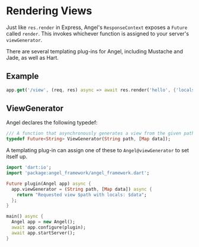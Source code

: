 # Rendering Views
Just like `res.render` in Express, Angel's `ResponseContext` exposes a `Future` called `render`. This invokes whichever function is assigned to your server's `viewGenerator`.

There are several templating plug-ins for Angel, including Mustache and Jade, as well as Hart.

## Example

```dart
app.get('/view', (req, res) async => await res.render('hello', {'locals': ['foo', 'bar']});
```

## ViewGenerator
Angel declares the following typedef:

```dart
/// A function that asynchronously generates a view from the given path and data.
typedef Future<String> ViewGenerator(String path, [Map data]);
```

A templating plug-in can assign one of these to `Angel@viewGenerator` to set itself up.

```dart
import 'dart:io';
import 'package:angel_framework/angel_framework.dart';

Future plugin(Angel app) async {
  app.viewGenerator = (String path, [Map data]) async {
    return "Requested view $path with locals: $data";
  };
}

main() async {
  Angel app = new Angel();
  await app.configure(plugin);
  await app.startServer();
}
```